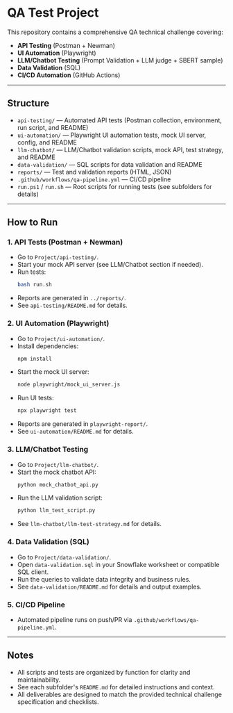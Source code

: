 
# QA Test Project

This repository contains a comprehensive QA technical challenge covering:
- **API Testing** (Postman + Newman)
- **UI Automation** (Playwright)
- **LLM/Chatbot Testing** (Prompt Validation + LLM judge  + SBERT sample)
- **Data Validation** (SQL)
- **CI/CD Automation** (GitHub Actions)

---

## Structure

- `api-testing/` — Automated API tests (Postman collection, environment, run script, and README)
- `ui-automation/` — Playwright UI automation tests, mock UI server, config, and README
- `llm-chatbot/` — LLM/Chatbot validation scripts, mock API, test strategy, and README
- `data-validation/` — SQL scripts for data validation and README
- `reports/` — Test and validation reports (HTML, JSON)
- `.github/workflows/qa-pipeline.yml` — CI/CD pipeline
- `run.ps1` / `run.sh` — Root scripts for running tests (see subfolders for details)

---

## How to Run

### 1. API Tests (Postman + Newman)
- Go to `Project/api-testing/`.
- Start your mock API server (see LLM/Chatbot section if needed).
- Run tests:
  ```bash
  bash run.sh
  ```
- Reports are generated in `../reports/`.
- See `api-testing/README.md` for details.

### 2. UI Automation (Playwright)
- Go to `Project/ui-automation/`.
- Install dependencies:
  ```bash
  npm install
  ```
- Start the mock UI server:
  ```bash
  node playwright/mock_ui_server.js
  ```
- Run UI tests:
  ```bash
  npx playwright test
  ```
- Reports are generated in `playwright-report/`.
- See `ui-automation/README.md` for details.

### 3. LLM/Chatbot Testing
- Go to `Project/llm-chatbot/`.
- Start the mock chatbot API:
  ```bash
  python mock_chatbot_api.py
  ```
- Run the LLM validation script:
  ```bash
  python llm_test_script.py
  ```
- See `llm-chatbot/llm-test-strategy.md` for details.

### 4. Data Validation (SQL)
- Go to `Project/data-validation/`.
- Open `data-validation.sql` in your Snowflake worksheet or compatible SQL client.
- Run the queries to validate data integrity and business rules.
- See `data-validation/README.md` for details and output examples.

### 5. CI/CD Pipeline
- Automated pipeline runs on push/PR via `.github/workflows/qa-pipeline.yml`.

---

## Notes
- All scripts and tests are organized by function for clarity and maintainability.
- See each subfolder's `README.md` for detailed instructions and context.
- All deliverables are designed to match the provided technical challenge specification and checklists.
